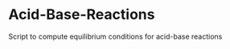 # Acid-Base-Reactions
Script to compute equilibrium conditions for acid-base reactions


<script type="text/javascript" src="http://cdn.mathjax.org/mathjax/latest/MathJax.js?config=default"></script>
